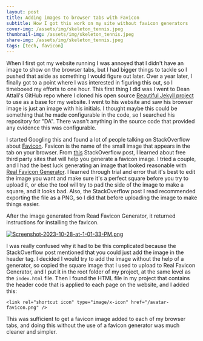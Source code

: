 ```yaml
---
layout: post
title: Adding images to browser tabs with Favicon
subtitle: How I got this work on my site without favicon generators
cover-img: /assets/img/skeleton_tennis.jpeg
thumbnail-img: /assets/img/skeleton_tennis.jpeg
share-img: /assets/img/skeleton_tennis.jpeg
tags: [tech, favicon]
---
```


When I first got my website running I was annoyed that I didn't have an image to show on the browser tabs, but I had bigger things to tackle so I pushed that aside as something I would figure out later. Over a year later, I finally got to a point where I was interested in figuring this out, so I timeboxed my efforts to one hour. This first thing I did was I went to Dean Attali's GitHub repo where I cloned his open source [Beautiful Jekyll project](https://github.com/daattali/beautiful-jekyll) to use as a base for my website. I went to his website and saw his browser image is just an image with his initials. I thought maybe this could be something that he made configurable in the code, so I searched his repository for "DA". There wasn't anything in the source code that provided any evidence this was configurable.

I started Googling this and found a lot of people talking on StackOverflow about [Favicon](https://en.wikipedia.org/wiki/Favicon). Favicon is the name of the small image that appears in the tab on your browser. From [this](https://stackoverflow.com/questions/11488960/how-do-i-put-my-websites-logo-to-be-the-icon-image-in-browser-tabs) StackOverflow post, I learned about free third party sites that will help you generate a favicon image. I tried a couple, and I had the best luck generating an image that looked reasonable with [Real Favicon Generator](https://realfavicongenerator.net/). I learned through trial and error that it's best to edit the image you want and make sure it's a perfect square before you try to upload it, or else the tool will try to pad the side of the image to make a square, and it looks bad. Also, the StackOverflow post I read recommended exporting the file as a PNG, so I did that before uploading the image to make things easier.

After the image generated from Read Favicon Generator, it returned instructions for installing the favicon. 

[![Screenshot-2023-10-28-at-1-01-33-PM.png](https://i.postimg.cc/8zfHhD2p/Screenshot-2023-10-28-at-1-01-33-PM.png)](https://postimg.cc/rDcxT6y3)

I was really confused why it had to be this complicated because the StackOverflow post mentioned that you could just add the image in the header tag. I decided I would try to add the image without the help of a generator, so copied the square image that I used to upload to Real Favicon Generator, and I put it in the root folder of my project, at the same level as the `index.html` file. Then I found the HTML file in my project that contains the header code that is applied to each page on the website, and I added this:
```
<link rel="shortcut icon" type="image/x-icon" href="/avatar-favicon.png" />
```
This was sufficient to get a favicon image added to each of my browser tabs, and doing this without the use of a favicon generator was much cleaner and simpler.